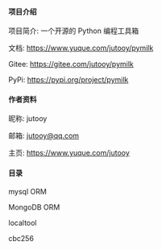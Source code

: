 #### 项目介绍

项目简介: 一个开源的 Python 编程工具箱

文档: https://www.yuque.com/jutooy/pymilk

Gitee: https://gitee.com/jutooy/pymilk

PyPi: https://pypi.org/project/pymilk

#### 作者资料

昵称: jutooy

邮箱: jutooy@qq.com

主页: https://www.yuque.com/jutooy

#### 目录

mysql ORM

MongoDB ORM

localtool

cbc256